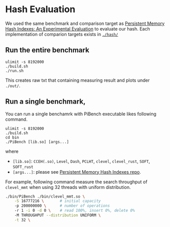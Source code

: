 
# Hash Evaluation

We used the same benchmark and comparison target as [Persistent Memory Hash Indexes: An Experimental Evaluation](http://vldb.org/pvldb/vol14/p785-chen.pdf) to evaluate our hash. Each implementation of comparion targets exists in [`./hash/`](./hash/)

## Run the entire benchmark


```
ulimit -s 8192000
./build.sh
./run.sh
```

This creates raw txt that containing measuring result and plots under `./out/`.

## Run a single benchmark,

You can run a single benchamrk with PiBench executable likes following command.

```
ulimit -s 8192000
./build.sh
cd bin
./PiBench [lib.so] [args...]
```

where
- `[lib.so]`: `CCEH(.so)`, `Level`, `Dash`, `PCLHT`, `clevel`, `clevel_rust`, `SOFT`, `SOFT_rust`
- `[args...]`: please see [Persistent Memory Hash Indexes repo](https://github.com/HNUSystemsLab/HashEvaluation#run-with-pibench).

For example, following command measure the search throughput of `clevel_mmt` when using 32 threads with uniform distribution.

```bash
./bin/PiBench ./bin/clevel_mmt.so \
    -S 16777216 \       # initial capacity
    -p 200000000 \      # number of operations
    -r 1 -i 0 -d 0 \    # read 100%, insert 0%, delete 0%
    -M THROUGHPUT --distribution UNIFORM \
    -t 32 \
```



